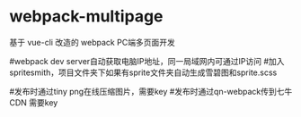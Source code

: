 
# webpack-multipage

基于 vue-cli 改造的 webpack PC端多页面开发


#webpack dev server自动获取电脑IP地址，同一局域网内可通过IP访问
#加入spritesmith，项目文件夹下如果有sprite文件夹自动生成雪碧图和sprite.scss

#发布时通过tiny png在线压缩图片，需要key
#发布时通过qn-webpack传到七牛CDN 需要key

